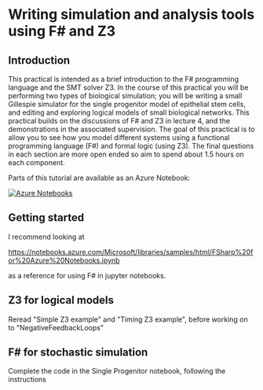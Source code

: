 # Writing simulation and analysis tools using F# and Z3

## Introduction

This practical is intended as a brief introduction to the F# programming language and the SMT solver Z3. In the course of this practical you will be performing two types of biological simulation; you will be writing a small Gillespie simulator for the single progenitor model of epithelial stem cells, and editing and exploring logical models of small biological networks. This practical builds on the discussions of F# and Z3 in lecture 4, and the demonstrations in the associated supervision. The goal of this practical is to allow you to see how you model different systems using a functional programming language (F#) and formal logic (using Z3). The final questions in each section are more open ended so aim to spend about 1.5 hours on each component. 

Parts of this tutorial are available as an Azure Notebook:

[![Azure Notebooks](https://notebooks.azure.com/launch.png)](https://notebooks.azure.com/import/gh/hallben/ModellingBiologyWithZ3)

## Getting started

I recommend looking at 

https://notebooks.azure.com/Microsoft/libraries/samples/html/FSharp%20for%20Azure%20Notebooks.ipynb

as a reference for using F# in jupyter notebooks.

## Z3 for logical models

Reread "Simple Z3 example" and "Timing Z3 example", before working on to "NegativeFeedbackLoops"

## F# for stochastic simulation

Complete the code in the Single Progenitor notebook, following the instructions
